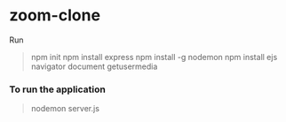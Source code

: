 # zoom-clone

Run
> npm init
> npm install express
> npm install -g nodemon
> npm install ejs navigator document getusermedia

### To run the application
> nodemon server.js
